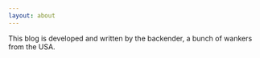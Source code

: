 ```yaml
---
layout: about
---
```


This blog is developed and written by the backender, a bunch of wankers from the USA.
